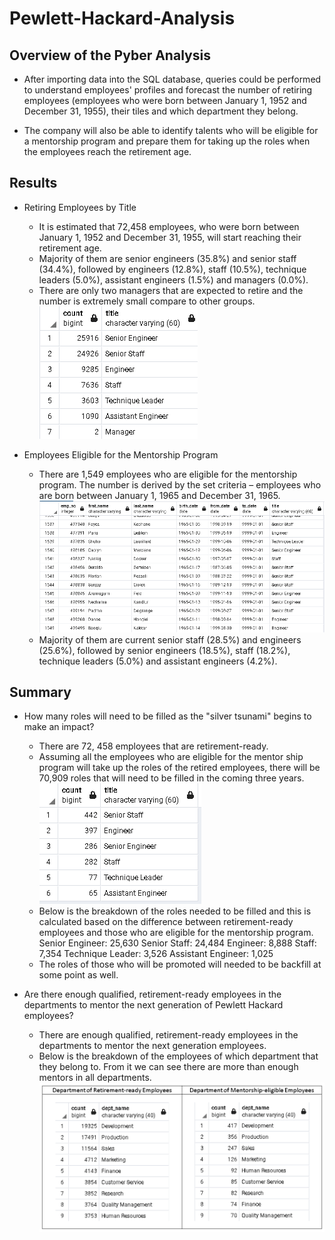# Pewlett-Hackard-Analysis

## Overview of the Pyber Analysis
- After importing data into the SQL database, queries could be performed to understand employees' profiles and forecast the number of retiring employees (employees who were born between January 1, 1952 and December 31, 1955), their tiles and which department they belong.  

- The company will also be able to identify talents who will be eligible for a mentorship program and prepare them for taking up the roles when the employees reach the retirement age.


## Results

- Retiring Employees by Title 
    - It is estimated that 72,458 employees, who were born between January 1, 1952 and December 31, 1955, will start reaching their retirement age.
    - Majority of them are senior engineers (35.8%) and senior staff (34.4%), followed by engineers (12.8%), staff (10.5%), technique leaders (5.0%), assistant engineers (1.5%) and managers (0.0%). 
    - There are only two managers that are expected to retire and the number is extremely small compare to other groups.
    ![retiring_titles](https://github.com/SzeWingChan/Pewlett-Hackard-Analysis/blob/main/Analysis%20Projects%20Folder/Pewlett-Hackard-Analysis%20Folder/retiring_titles.png)

- Employees Eligible for the Mentorship Program
    - There are 1,549 employees who are eligible for the mentorship program.  The number is derived by the set criteria – employees who are born between January 1, 1965 and December 31, 1965.
    ![mentorship_eligibilty](https://github.com/SzeWingChan/Pewlett-Hackard-Analysis/blob/main/Analysis%20Projects%20Folder/Pewlett-Hackard-Analysis%20Folder/mentorship_eligibilty.png)
    - Majority of them are current senior staff (28.5%) and engineers (25.6%), followed by senior engineers (18.5%), staff (18.2%), technique leaders (5.0%) and assistant engineers (4.2%).  
   

## Summary
- How many roles will need to be filled as the "silver tsunami" begins to make an impact?
    - There are 72, 458 employees that are retirement-ready.
    - Assuming all the employees who are eligible for the mentor ship program will take up the roles of the retired employees, there will be 70,909 roles that will need to be filled in the coming three years.
    ![mentorship_eligibilty_count](https://github.com/SzeWingChan/Pewlett-Hackard-Analysis/blob/main/Analysis%20Projects%20Folder/Pewlett-Hackard-Analysis%20Folder/mentorship_eligibilty_count.png)
    - Below is the breakdown of the roles needed to be filled and this is calculated based on the difference between retirement-ready employees and those who are eligible for the mentorship program.
        Senior Engineer: 25,630
        Senior Staff: 24,484
        Engineer: 8,888
        Staff: 7,354
        Technique Leader: 3,526
        Assistant Engineer: 1,025
    - The roles of those who will be promoted will needed to be backfill at some point as well.
    
- Are there enough qualified, retirement-ready employees in the departments to mentor the next generation of Pewlett Hackard employees?
    - There are enough qualified, retirement-ready employees in the departments to mentor the next generation employees.  
    - Below is the breakdown of the employees of which department that they belong to.  From it we can see there are more than enough mentors in all departments.
    ![dept_count](https://github.com/SzeWingChan/Pewlett-Hackard-Analysis/blob/main/Analysis%20Projects%20Folder/Pewlett-Hackard-Analysis%20Folder/dept_count.png)
   